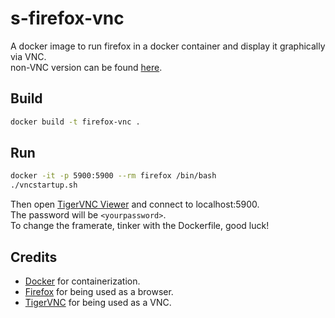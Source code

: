 # s-firefox-vnc
A docker image to run firefox in a docker container and display it graphically via VNC.  
non-VNC version can be found [here](https://github.com/debugkei/s-firefox).  

## Build
```sh
docker build -t firefox-vnc .
```

## Run
```sh
docker -it -p 5900:5900 --rm firefox /bin/bash
./vncstartup.sh
```
Then open [TigerVNC Viewer](https://github.com/TigerVNC/tigervnc) and connect to localhost:5900.  
The password will be `<yourpassword>`.  
To change the framerate, tinker with the Dockerfile, good luck!  

## Credits
* [Docker](https://www.docker.com/) for containerization.  
* [Firefox](https://github.com/mozilla) for being used as a browser.  
* [TigerVNC]((https://github.com/TigerVNC/tigervnc)) for being used as a VNC.  
